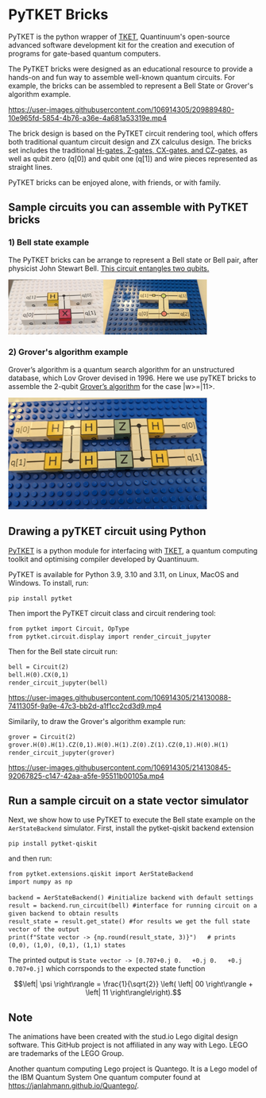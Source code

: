 #  PyTKET Bricks

PyTKET is the python wrapper of [TKET](https://www.quantinuum.com/developers/tket), Quantinuum's open-source advanced software development kit for the creation and execution of programs for gate-based quantum computers. 

The PyTKET bricks were designed as an educational resource to provide a hands-on and fun way to assemble well-known quantum circuits. For example, the bricks can be assembled to represent a Bell State or Grover's algorithm example. 

https://user-images.githubusercontent.com/106914305/209889480-10e965fd-5854-4b76-a36e-4a681a53319e.mp4

The brick design is based on the PyTKET circuit rendering tool, which offers both traditional quantum circuit design and ZX calculus design. The bricks set includes the traditional [H-gates, Z-gates, CX-gates, and CZ-gates,](https://en.wikipedia.org/wiki/Quantum_logic_gate) as well as qubit zero (q[0]) and qubit one (q[1]) and wire pieces represented as straight lines.

PyTKET bricks can be enjoyed alone, with friends, or with family.


## Sample circuits you can assemble with PyTKET bricks

### 1) Bell state example

The PyTKET bricks can be arrange to represent a Bell state or Bell pair, after physicist John Stewart Bell. [This circuit entangles two qubits.](https://en.wikipedia.org/wiki/Bell_state) 


<img src="Images/Bell.jpg" width="400" >


### 2) Grover's algorithm example

Grover’s algorithm is a quantum search algorithm for an unstructured database, which Lov Grover devised in 1996. Here we use pyTKET bricks to assemble the 2-qubit [Grover’s algorithm](https://en.wikipedia.org/wiki/Grover%27s_algorithm) for the case |w>=|11>.

<img src="Images/Grover.jpg" width="400" >

## Drawing a pyTKET circuit using Python

[PyTKET](https://cqcl.github.io/pytket/manual/index.html) is a python module for interfacing with [TKET](https://www.quantinuum.com/developers/tket), a quantum computing toolkit and optimising compiler developed by Quantinuum.

PyTKET is available for Python 3.9, 3.10 and 3.11, on Linux, MacOS and Windows. To install, run:

```shell
pip install pytket
```

Then import the PyTKET circuit class and circuit rendering tool:

```shell
from pytket import Circuit, OpType
from pytket.circuit.display import render_circuit_jupyter
```

Then for the Bell state circuit run:
```shell
bell = Circuit(2)
bell.H(0).CX(0,1)
render_circuit_jupyter(bell)
```
https://user-images.githubusercontent.com/106914305/214130088-7411305f-9a9e-47c3-bb2d-a1f1cc2cd3d9.mp4

Similarily, to draw the Grover's algorithm example run:
```shell
grover = Circuit(2)
grover.H(0).H(1).CZ(0,1).H(0).H(1).Z(0).Z(1).CZ(0,1).H(0).H(1)
render_circuit_jupyter(grover)
```
https://user-images.githubusercontent.com/106914305/214130845-92067825-c147-42aa-a5fe-95511b00105a.mp4


## Run a sample circuit on a state vector simulator

Next, we show how to use PyTKET to execute the Bell state example on the `AerStateBackend` simulator. First, install the pytket-qiskit backend extension

```shell
pip install pytket-qiskit
```

and then run:

```shell
from pytket.extensions.qiskit import AerStateBackend
import numpy as np

backend = AerStateBackend() #initialize backend with default settings
result = backend.run_circuit(bell) #interface for running circuit on a given backend to obtain results
result_state = result.get_state() #for results we get the full state vector of the output
print(f"State vector -> {np.round(result_state, 3)}")   # prints (0,0), (1,0), (0,1), (1,1) states
```

The printed output is
`State vector -> [0.707+0.j 0.   +0.j 0.   +0.j 0.707+0.j]`
which corrsponds to the expected state function
```math
\left| \psi \right\rangle = \frac{1}{\sqrt{2}} \left( \left| 00 \right\rangle + \left| 11 \right\rangle\right).
```

## Note

The animations have been created with the stud.io Lego digital design software. This GitHub project is not affiliated in any way with Lego. LEGO are trademarks of the LEGO Group.

Another quantum computing Lego project is Quantego. It is a Lego model of the IBM Quantum System One quantum computer found at https://janlahmann.github.io/Quantego/.
